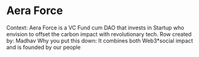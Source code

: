 # Aera Force

Context: Aera Force is a VC Fund cum DAO that invests in Startup who envision to offset the carbon impact with revolutionary tech.
Row created by: Madhav
Why you put this down: It combines both Web3*social impact and is founded  by our people